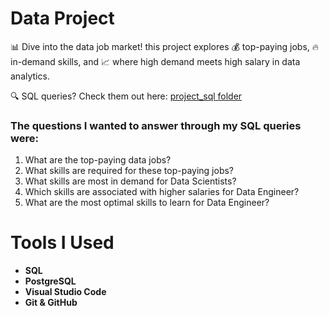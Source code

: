 # Data Project
📊 Dive into the data job market! this project explores 💰 top-paying jobs, 🔥 in-demand skills, and 📈 where high demand meets high salary in data analytics.

🔍 SQL queries? Check them out here: [project_sql folder](/project_sql/)

### The questions I wanted to answer through my SQL queries were:

1. What are the top-paying data jobs?
2. What skills are required for these top-paying jobs?
3. What skills are most in demand for Data Scientists?
4. Which skills are associated with higher salaries for Data Engineer?
5. What are the most optimal skills to learn for Data Engineer?

# Tools I Used

- **SQL** 
- **PostgreSQL** 
- **Visual Studio Code** 
- **Git & GitHub** 
